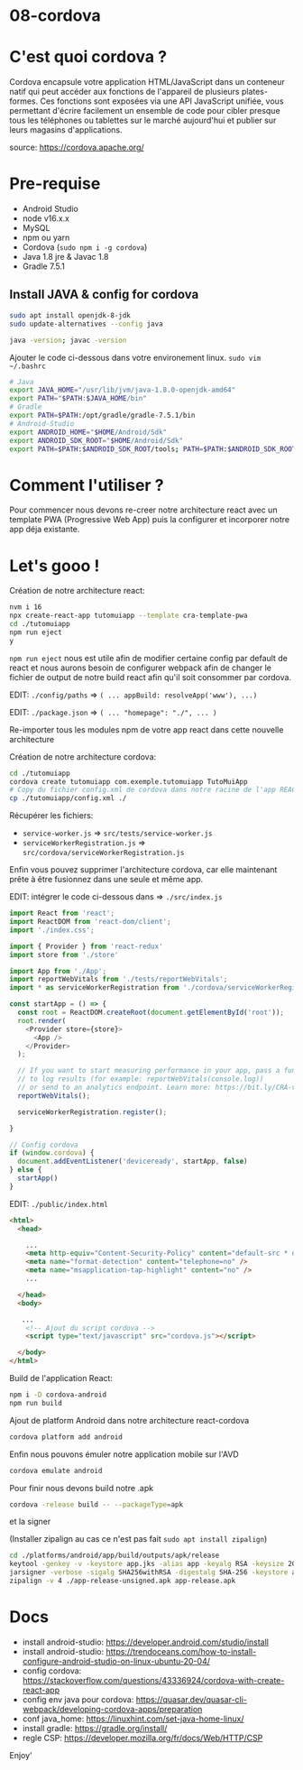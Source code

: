 # 08-cordova

# C'est quoi cordova ?

Cordova encapsule votre application HTML/JavaScript dans un conteneur natif qui peut accéder aux fonctions de l'appareil de plusieurs plates-formes. Ces fonctions sont exposées via une API JavaScript unifiée, vous permettant d'écrire facilement un ensemble de code pour cibler presque tous les téléphones ou tablettes sur le marché aujourd'hui et publier sur leurs magasins d'applications.

source: https://cordova.apache.org/

# Pre-requise
   - Android Studio
   - node v16.x.x
   - MySQL
   - npm ou yarn
   - Cordova (`sudo npm i -g cordova`)
   - Java 1.8 jre & Javac 1.8
   - Gradle 7.5.1

## Install JAVA & config for cordova

```sh
sudo apt install openjdk-8-jdk
sudo update-alternatives --config java

java -version; javac -version
```

Ajouter le code ci-dessous dans votre environement linux. `sudo vim ~/.bashrc`

```bash
# Java
export JAVA_HOME="/usr/lib/jvm/java-1.8.0-openjdk-amd64"
export PATH="$PATH:$JAVA_HOME/bin"
# Gradle
export PATH=$PATH:/opt/gradle/gradle-7.5.1/bin
# Android-Studio
export ANDROID_HOME="$HOME/Android/Sdk"
export ANDROID_SDK_ROOT="$HOME/Android/Sdk"
export PATH=$PATH:$ANDROID_SDK_ROOT/tools; PATH=$PATH:$ANDROID_SDK_ROOT/platform-tools
```

# Comment l'utiliser ?

Pour commencer nous devons re-creer notre architecture react avec un template PWA (Progressive Web App) puis la configurer et incorporer notre app déja existante.

# Let's gooo !

Création de notre architecture react:

```bash
nvm i 16
npx create-react-app tutomuiapp --template cra-template-pwa
cd ./tutomuiapp
npm run eject
y
```

`npm run eject` nous est utile afin de modifier certaine config par default de react et nous aurons besoin de configurer webpack afin de changer le fichier de output de notre build react afin qu'il soit consommer par cordova.

EDIT: `./config/paths` => `( ... appBuild: resolveApp('www'), ...)`

EDIT: `./package.json` => `( ... "homepage": "./", ... )`

Re-importer tous les modules npm de votre app react dans cette nouvelle architecture

Création de notre architecture cordova:

```bash
cd ./tutomuiapp
cordova create tutomuiapp com.exemple.tutomuiapp TutoMuiApp
# Copy du fichier config.xml de cordova dans notre racine de l'app REACT
cp ./tutomuiapp/config.xml ./
```

Récupérer les fichiers:
  - `service-worker.js` => `src/tests/service-worker.js`
  - `serviceWorkerRegistration.js` => `src/cordova/serviceWorkerRegistration.js`

Enfin vous pouvez supprimer l'architecture cordova, car elle maintenant prête à être fusionnez dans une seule et même app.

EDIT: intégrer le code ci-dessous dans => `./src/index.js`

```js
import React from 'react';
import ReactDOM from 'react-dom/client';
import './index.css';

import { Provider } from 'react-redux'
import store from './store'

import App from './App';
import reportWebVitals from './tests/reportWebVitals';
import * as serviceWorkerRegistration from './cordova/serviceWorkerRegistration';

const startApp = () => {
  const root = ReactDOM.createRoot(document.getElementById('root'));
  root.render(
    <Provider store={store}>
      <App />
    </Provider>
  );

  // If you want to start measuring performance in your app, pass a function
  // to log results (for example: reportWebVitals(console.log))
  // or send to an analytics endpoint. Learn more: https://bit.ly/CRA-vitals
  reportWebVitals();

  serviceWorkerRegistration.register();

}

// Config cordova
if (window.cordova) {
  document.addEventListener('deviceready', startApp, false)
} else {
  startApp()
}
```

EDIT: `./public/index.html`

```html
<html>
  <head>

    ...
    <meta http-equiv="Content-Security-Policy" content="default-src * data: gap: https://ssl.gstatic.com 'unsafe-eval'; style-src 'self' 'unsafe-inline'; media-src *; img-src * data: content:;" />
    <meta name="format-detection" content="telephone=no" />
    <meta name="msapplication-tap-highlight" content="no" />
    ...

  </head>
  <body>

   ...
    <!-- Ajout du script cordova -->
    <script type="text/javascript" src="cordova.js"></script> 

  </body>
</html>
```

Build de l'application React:

```bash
npm i -D cordova-android
npm run build
```

Ajout de platform Android dans notre architecture react-cordova

```bash
cordova platform add android
```

Enfin nous pouvons émuler notre application mobile sur l'AVD

```bash
cordova emulate android
```

Pour finir nous devons build notre .apk 

```bash
cordova -release build -- --packageType=apk
```

et la signer

(Installer zipalign au cas ce n'est pas fait `sudo apt install zipalign`)

```bash
cd ./platforms/android/app/build/outputs/apk/release
keytool -genkey -v -keystore app.jks -alias app -keyalg RSA -keysize 2048 -validity 20000
jarsigner -verbose -sigalg SHA256withRSA -digestalg SHA-256 -keystore app.jks ./app-release-unsigned.apk app
zipalign -v 4 ./app-release-unsigned.apk app-release.apk
```

# Docs
  - install android-studio: https://developer.android.com/studio/install
  - install android-studio: https://trendoceans.com/how-to-install-configure-android-studio-on-linux-ubuntu-20-04/
  - config cordova: https://stackoverflow.com/questions/43336924/cordova-with-create-react-app
  - config env java pour cordova: https://quasar.dev/quasar-cli-webpack/developing-cordova-apps/preparation
  - conf java_home: https://linuxhint.com/set-java-home-linux/
  - install gradle: https://gradle.org/install/
  - regle CSP: https://developer.mozilla.org/fr/docs/Web/HTTP/CSP

Enjoy'